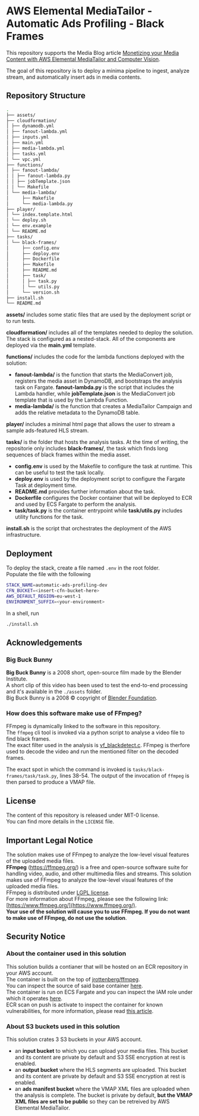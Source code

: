# AWS Elemental MediaTailor - Automatic Ads Profiling - Black Frames

This repository supports the Media Blog article [Monetizing your Media Content with AWS Elemental MediaTailor and Computer Vision](https://aws.amazon.com/blogs/media/monetizing-your-media-content-with-media-tailor).
  
The goal of this repository is to deploy a minima pipeline to ingest, analyze
stream, and automatically insert ads in media contents.


## Repository Structure
```bash
.
├── assets/
├── cloudformation/
│ ├── dynamodb.yml
│ ├── fanout-lambda.yml
│ ├── inputs.yml
│ ├── main.yml
│ ├── media-lambda.yml
│ ├── tasks.yml
│ └── vpc.yml
├── functions/
│ ├── fanout-lambda/
│ │ ├── fanout-lambda.py
│ │ ├── jobTemplate.json
│ │ └── Makefile
│ └── media-lambda/
│     ├── Makefile
│     └── media-lambda.py
├── player/
│ └── index.template.html
│ └── deploy.sh
│ └── env.example
│ └── README.md
├── tasks/
│ └── black-frames/
│     ├── config.env
│     ├── deploy.env
│     ├── Dockerfile
│     ├── Makefile
│     ├── README.md
│     ├── task/
│     │ ├── task.py
│     │ └── utils.py
│     └── version.sh
├── install.sh
└── README.md

```

**assets/** includes some static files that are used by the deployment script or to run tests.

**cloudformation/** includes all of the templates needed to deploy the solution.  The stack is configured as a nested-stack. All of the components are deployed via the **main.yml** template.

**functions/** includes the code for the lambda functions deployed with the solution:

* **fanout-lambda/** is the function that starts the MediaConvert job, registers the media asset in DynamoDB, and bootstraps the analysis task on Fargate. **fanout-lambda.py** is the script that includes the Lambda handler, while **jobTemplate.json** is the MediaConvert job template that is used by the Lambda Function.
* **media-lambda/** is the function that creates a MediaTailor Campaign and adds the relative metadata to the DynamoDB table.

**player/** includes a minimal html page that allows the user to stream a sample ads-featured HLS stream.  

**tasks/** is the folder that hosts the analysis tasks. At the time of writing, the repositorie only includes **black-frames/**, the task which finds long sequences of black frames within the media asset.

* **config.env** is used by the Makefile to configure the task at runtime. This can be useful to test the task locally.
* **deploy.env** is used by the deployment script to configure the Fargate Task at deployment time. 
* **README.md** provides further information about the task.
* **Dockerfile** configures the Docker container that will be deployed to ECR and used by ECS Fargate to perform the analysis.
* **task/task.py** is the container entrypoint while **task/utils.py** includes utility functions for the task.

**install.sh** is the script that orchestrates the deployment of the AWS infrastructure.


## Deployment
To deploy the stack, create a file named `.env` in the root folder.  
Populate the file with the following 

```bash
STACK_NAME=automatic-ads-profiling-dev
CFN_BUCKET=<insert-cfn-bucket-here>
AWS_DEFAULT_REGION=eu-west-1
ENVIRONMENT_SUFFIX=<your-environment>
```
In a shell, run 
```bash
./install.sh
```

## Acknowledgements

### Big Buck Bunny
**Big Buck Bunny** is a 2008 short, open-source film made by the Blender Institute.  
A short clip of this video has been used to test the end-to-end processing and
it's available in the `./assets` folder.  
Big Buck Bunny is a 2008 &copy; copyright of [Blender Foundation](http://www.bigbuckbunny.org/).

### How does this software make use of FFmpeg?
FFmpeg is dynamically linked to the software in this repository.  
The `ffmpeg` cli tool is invoked via a python script to analyse a video file to find black frames.  
The exact filter used in the analysis is [vf_blackdetect.c](https://github.com/FFmpeg/FFmpeg/blob/release/4.2/libavfilter/vf_blackdetect.c).
FFmpeg is therfore used to decode the video and run the mentioned filter on the decoded frames.  

The exact spot in which the command is invoked is `tasks/black-frames/task/task.py`, lines 38-54. 
The output of the invocation of `ffmpeg` is then parsed to produce a VMAP file.

## License
The content of this repository is released under MIT-0 license.    
You can find more details in the `LICENSE` file.  

## Important Legal Notice
The solution makes use of FFmpeg to analyze the low-level visual features of the uploaded media files.  
**FFmpeg** (https://ffmpeg.org/) is a free and open-source software suite for handling video, audio, 
and other multimedia files and streams. This solution makes use of FFmpeg to analyze the low-level visual 
features of the uploaded media files.  
FFmpeg is distributed under [LGPL license](https://www.gnu.org/licenses/lgpl-3.0.en.html).  
For more information about FFmpeg, please see the following link: [https://www.ffmpeg.org/](https://www.ffmpeg.org/).  
**Your use of the solution will cause you to use FFmpeg.  If you do not want to make use of FFmpeg, do not use the solution**.


## Security Notice

### About the container used in this solution
This solution builds a contianer that will be hosted on an ECR repository in your AWS account.  
The container is built on the top of [jrottenberg/ffmpeg](https://hub.docker.com/r/jrottenberg/ffmpeg/).  
You can inspect the source of said base container [here](https://github.com/jrottenberg/ffmpeg/blob/master/docker-images/4.2/ubuntu1804/Dockerfile).  
The container is run on ECS Fargate and you can inspect the IAM role under which it operates [here](/cloudformation/tasks.yml).  
ECR scan on push is activate to inspect the container for known vulnerabilities, 
for more information, please read [this article](https://docs.aws.amazon.com/AmazonECR/latest/userguide/image-scanning.html).

### About S3 buckets used in this solution
This solution crates 3 S3 buckets in your AWS account.  
- an **input bucket** to which you can upload your media files. This bucket and its content are private by default and S3 SSE encryption at rest is enabled.
- an **output bucket** where the HLS segments are uploaded. This bucket and its content are private by default and S3 SSE encryption at rest is enabled. 
- an **ads manifest bucket** where the VMAP XML files are uploaded when the analysis is complete. The bucket is private by default, **but the VMAP XML files are set to be public** so they can be retreived by AWS Elemental MediaTailor.